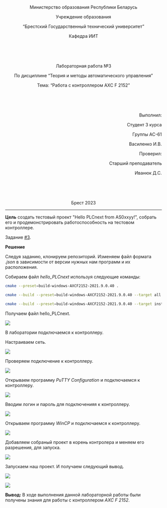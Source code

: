 <p align="center"> Министерство образования Республики Беларусь</p>
<p align="center">Учреждение образования</p>
<p align="center">“Брестский Государственный технический университет”</p>
<p align="center">Кафедра ИИТ</p>
<br><br><br>
<p align="center">Лабораторная работа №3</p>
<p align="center">По дисциплине “Теория и методы автоматического управления”</p>
<p align="center">Тема: “Работа с контроллером AXC F 2152”</p>
<br><br><br>
<p align="right">Выполнил:</p>
<p align="right">Студент 3 курса</p>
<p align="right">Группы АС-61</p>
<p align="right">Василенко И.В.</p>
<p align="right">Проверил:</p>
<p align="right">Старший преподаватель</p>
<p align="right">Иванюк Д.С.</p>
<br><br><br>
<p align="center">Брест 2023</p>

---
<p> <strong>Цель</strong> создать тестовый проект "Hello PLCnext from AS0xxyy!", собрать его и продемонстрировать работоспособность на тестовом контроллере.</p> 

Задание [#3](../../../../tasks/task_03/readme.md).
<p> <strong>Решение</strong> </p>
<p>Следуя заданию, клонируем репозиторий. Изменяем файл формата <em>.json</em> в зависимости от версии нужных нам программ и их расположения. </p>
<p>Собираем файл <em>hello_PLCnext</em> используя следующие команды:</p>


 ``` bash
cmake --preset=build-windows-AXCF2152-2021.9.0.40 .
```


 ``` bash
cmake --build --preset=build-windows-AXCF2152-2021.9.0.40 --target all .
```



 ``` bash
cmake --build --preset=build-windows-AXCF2152-2021.9.0.40 --target install .
```

<p>Получаем файл <em></em>hello_PLCnext.</p>

![](./images/hello_PLCnext_directory.png)  

<p>В лаборатории подключаемся к контроллеру.</p>
<p>Настраиваем сеть.</p>

![](./images/network_configuration.png)  

<p>Проверяем подключение к контроллеру.</p>

![](./images/connection_check.png)  

<p>Открываем программу <em>PuTTY Configuration</em> и подключаемся к контроллеру.</p>

![](./images/PuTTY_connect.png) 

<p>Вводим логин и пароль для подключенияя к контроллеру.</p>

![](./images/PuTTY_login.png) 

<p>Открываем программу <em>WinCP</em> и подключаемся к контроллеру.</p>

![](./images/WinCP_connect.png) 

<p>Добавляем собраный проект в корень контролера и меняем его разрешения, для запуска.</p>

![](./images/hello_PLCnext_settings.png) 

<p>Запускаем наш проект. И получаем следующий вывод.</p>

![](./images/hello_PLCnext_launch.png) 

![](./images/laboratory.png) 

<p> <strong> Вывод:</strong> В ходе выполнения данной лабораторной работы были получены знания для работы с контроллером <em>AXC F 2152</em>.</p>
